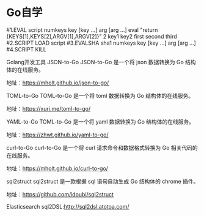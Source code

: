 # Go自学

#1.EVAL script numkeys key [key ...] arg [arg ...]
eval "return {KEYS[1],KEYS[2],ARGV[1],ARGV[2]}" 2 key1 key2 first second third
#2.SCRIPT LOAD script 
#3.EVALSHA sha1 numkeys key [key ...] arg [arg ...] 
#4.SCRIPT KILL

Golang开发工具
JSON-to-Go
JSON-to-Go 是一个将 json 数据转换为 Go 结构体的在线服务。

地址：https://mholt.github.io/json-to-go/

TOML-to-Go
TOML-to-Go 是一个将 toml 数据转换为 Go 结构体的在线服务。

地址：https://xuri.me/toml-to-go/

YAML-to-Go
TOML-to-Go 是一个将 yaml 数据转换为 Go 结构体的在线服务。

地址：https://zhwt.github.io/yaml-to-go/

curl-to-Go
curl-to-Go 是一个将 curl 请求命令和数据格式转换为 Go 相关代码的在线服务。

地址：https://mholt.github.io/curl-to-go/

sql2struct
sql2struct 是一款根据 sql 语句自动生成 Go 结构体的 chrome 插件。

地址：https://github.com/idoubi/sql2struct

Elasticsearch
sql2DSL:http://sql2dsl.atotoa.com/





